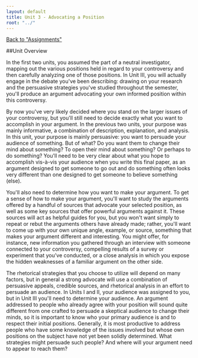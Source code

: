 ```yaml
---
layout: default
title: Unit 3 - Advocating a Position 
root: "../"
---
```

[Back to "Assignments"](index.html)

##Unit Overview

In the first two units, you assumed the part of a neutral investigator, mapping out the various positions held in regard to your controversy and then carefully analyzing one of those positions. In Unit III, you will actually engage in the debate you've been describing: drawing on your research and the persuasive strategies you've studied throughout the semester, you'll produce an argument advocating your own informed position within this controversy. 

By now you've very likely decided where you stand on the larger issues of your controversy, but you'll still need to decide exactly what you want to accomplish in your argument. In the previous two units, your purpose was mainly informative, a combination of description, explanation, and analysis. In this unit, your purpose is mainly persuasive: you want to persuade your audience of something. But of what? Do you want them to change their mind about something? To open their mind about something? Or perhaps to do something? You'll need to be very clear about what you hope to accomplish vis-à-vis your audience when you write this final paper, as an argument designed to get someone to go out and do something often looks very different than one designed to get someone to believe something (else). 

You'll also need to determine how you want to make your argument. To get a sense of how to make your argument, you'll want to study the arguments offered by a handful of sources that advocate your selected position, as well as some key sources that offer powerful arguments against it. These sources will act as helpful guides for you, but you won't want simply to repeat or rebut the arguments others have already made; rather, you'll want to come up with your own unique angle, example, or source, something that makes your argument different and interesting. You might offer, for instance, new information you gathered through an interview with someone connected to your controversy, compelling results of a survey or experiment that you’ve conducted, or a close analysis in which you expose the hidden weaknesses of a familiar argument on the other side. 

The rhetorical strategies that you choose to utilize will depend on many factors, but in general a strong advocate will use a combination of persuasive appeals, credible sources, and rhetorical analysis in an effort to persuade an audience. In Units I and II, your audience was assigned to you, but in Unit III you'll need to determine your audience. An argument addressed to people who already agree with your position will sound quite different from one crafted to persuade a skeptical audience to change their minds, so it is important to know who your primary audience is and to respect their initial positions. Generally, it is most productive to address people who have some knowledge of the issues involved but whose own positions on the subject have not yet been solidly determined. What strategies might persuade such people? And where will your argument need to appear to reach them? 






































